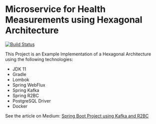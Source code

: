 # Microservice for Health Measurements using Hexagonal Architecture


[![Build Status](https://travis-ci.com/gabrielsmartins/health-service.svg?branch=master)](https://travis-ci.com/gabrielsmartins/health-service)

This Project is an Example Implementation of a Hexagonal Architecture using the following technologies:

- JDK 11 
- Gradle
- Lombok
- Spring WebFlux
- Spring Kafka
- Spring R2BC
- PostgreSQL Driver
- Docker

See the article on Medium: [Spring Boot Project using Kafka and R2BC](https://gasmartins.medium.com/spring-boot-project-using-kafka-and-r2bc-part-i-a460627d308c)

